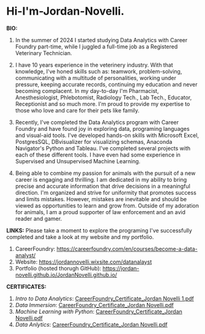 # Hi-I'm-Jordan-Novelli.

**BIO:**
1.  In the summer of 2024 I started studying Data Analytics with Career Foundry part-time, while I juggled a full-time job as a Registered Veterinary Technician.

2.  I have 10 years experience in the veterinery industry. With that knowledge, I've honed skills such as: teamwork, problem-solving, communicating with a multitude of personalities, working under pressure, keeping accurate records, continuing my education and never becoming complacent. In my day-to-day I'm Pharmacist, Anesthesiologist, Phlebotomist, Radiology Tech., Lab Tech., Educator, Receptionist and so much more. I'm proud to provide my expertise to those who love and care for their pets like family.

3.  Recently, I've completed the Data Analytics program with Career Foundry and have found joy in exploring data, programing languages and visual-aid tools. I've developed hands-on skills with Microsoft Excel, PostgresSQL, DBvisualizer for visualizing schemas, Anaconda Navigator's Python and Tableau. I've completed several projects with each of these different tools. I have even had some experience in Supervised and Unsupervised Machine Learning.

4.  Being able to combine my passion for animals with the pursuit of a new career is engaging and thrilling. I am dedicated in my ability to bring precise and accurate information that drive decisions in a meaningful direction. I'm organized and strive for uniformity that promotes success and limits mistakes. However, mistakes are inevitable and should be viewed as opportunities to learn and grow from. Outside of my adoration for animals, I am a proud supporter of law enforcement and an avid reader and gamer.

**LINKS:**
  Please take a moment to explore the programing I've successfully completed and take a look at my website and my portfolio.
1. CareerFoundry: https://careerfoundry.com/en/courses/become-a-data-analyst/
2. Website: https://jordannovelli.wixsite.com/datanalayst
3. Portfolio (hosted thorugh GitHub): https://jordan-novelli.github.io/JordanNovelli.github.io/

**CERTIFICATES:**
1. _Intro to Data Analytics_: [CareerFoundry_Certificate_Jordan Novelli 1.pdf](https://github.com/user-attachments/files/22162558/CareerFoundry_Certificate_Jordan.Novelli.1.pdf)
2. _Data Immersion_: [CareerFoundry_Certificate_Jordan Novelli.pdf](https://github.com/user-attachments/files/22162562/CareerFoundry_Certificate_Jordan.Novelli.pdf)
3. _Machine Learning with Python_: [CareerFoundry_Certificate_Jordan Novelli.pdf](https://github.com/user-attachments/files/22162572/CareerFoundry_Certificate_Jordan.Novelli.pdf)
4. _Data Anlytics_: [CareerFoundry_Certificate_Jordan Novelli.pdf](https://github.com/user-attachments/files/22162587/CareerFoundry_Certificate_Jordan.Novelli.pdf)
